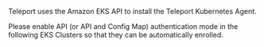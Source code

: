 Teleport uses the Amazon EKS API to install the Teleport Kubernetes Agent.

Please enable API (or API and Config Map) authentication mode in the following EKS Clusters so that they can be automatically enrolled.

[//]: <> (UI must include a column on clusters list:)
[//]: <> (Manage access: https://<region>.console.aws.amazon.com/eks/home?region=<region>#/clusters/<cluster-name>/manage-access)